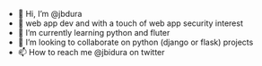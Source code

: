 - 👋 Hi, I’m @jbdura
- 👀 web app dev and with a touch of web app security interest
- 🌱 I’m currently learning python and fluter
- 💞️ I’m looking to collaborate on python (django or flask) projects
- 📫 How to reach me @jbidura on twitter

<!---
jbdura/jbdura is a ✨ special ✨ repository because its `README.md` (this file) appears on your GitHub profile.
You can click the Preview link to take a look at your changes.
--->
